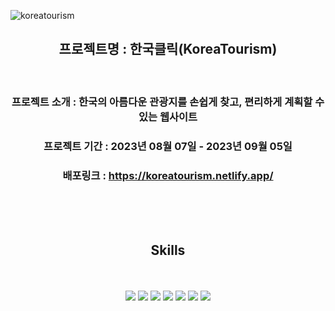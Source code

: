 
![koreatourism](https://github.com/Yunsu0928/koreatourism/assets/115795661/4a44ebd0-137b-4297-85c9-8a9ed4034735)


<div align="center">
  
## 프로젝트명 : 한국클릭(KoreaTourism)

<br />

### 프로젝트 소개 : 한국의 아름다운 관광지를 손쉽게 찾고, 편리하게 계획할 수 있는 웹사이트

### 프로젝트 기간 : 2023년 08월 07일 - 2023년 09월 05일 

### 배포링크 : https://koreatourism.netlify.app/ 


</div>
 <br /> <br /> <br /> 

<div display=flex align=center>
  
  ## Skills
  
  <br />
  <br />

<img src="https://img.shields.io/badge/React-61DAFB?style=for-the-badge&logo=React&logoColor=white">
<img src="https://img.shields.io/badge/Styledcomponents-DB7093?style=for-the-badge&logo=Styledcomponents&logoColor=white">
<img src="https://img.shields.io/badge/ajax-232F3E?style=for-the-badge&logo=Ajax&logoColor=white">
<img src="https://img.shields.io/badge/Node.js-339933?style=for-the-badge&logo=node.js&logoColor=white">


<img src="https://img.shields.io/badge/netlify-232F3E?style=for-the-badge&logo=Netlify&logoColor=white">

<img src="https://img.shields.io/badge/github-181717?style=for-the-badge&logo=github&logoColor=white">
<img src="https://img.shields.io/badge/VSCode-007ACC?style=for-the-badge&logo=VisualStudioCode&logoColor=white">
</div>
